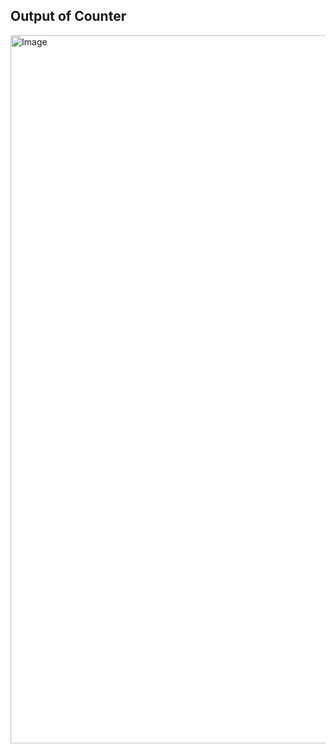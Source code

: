 ## Output of Counter
<img width="1133" alt="Image" src="https://github.com/user-attachments/assets/b7d58589-f55c-400d-9892-eb10d2c4e22d" />
